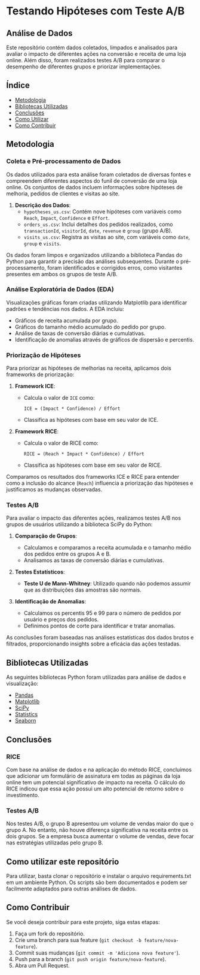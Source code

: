 # Testando Hipóteses com Teste A/B

## Análise de Dados

Este repositório contém dados coletados, limpados e analisados para avaliar o impacto de diferentes ações na conversão e receita de uma loja online. Além disso, foram realizados testes A/B para comparar o desempenho de diferentes grupos e priorizar implementações.

## Índice

- [Metodologia](#metodologia)
- [Bibliotecas Utilizadas](#bibliotecas-utilizadas)
- [Conclusões](#conclusões)
- [Como Utilizar](#como-utilizar-este-repositório)
- [Como Contribuir](#como-contribuir)

## Metodologia

### Coleta e Pré-processamento de Dados

Os dados utilizados para esta análise foram coletados de diversas fontes e compreendem diferentes aspectos do funil de conversão de uma loja online. Os conjuntos de dados incluem informações sobre hipóteses de melhoria, pedidos de clientes e visitas ao site.

1. **Descrição dos Dados**:
    - `hypotheses_us.csv`: Contém nove hipóteses com variáveis como `Reach`, `Impact`, `Confidence` e `Effort`.
    - `orders_us.csv`: Inclui detalhes dos pedidos realizados, como `transactionId`, `visitorId`, `date`, `revenue` e `group` (grupo A/B).
    - `visits_us.csv`: Registra as visitas ao site, com variáveis como `date`, `group` e `visits`.

Os dados foram limpos e organizados utilizando a biblioteca Pandas do Python para garantir a precisão das análises subsequentes. Durante o pré-processamento, foram identificados e corrigidos erros, como visitantes presentes em ambos os grupos de teste A/B.

### Análise Exploratória de Dados (EDA)

Visualizações gráficas foram criadas utilizando Matplotlib para identificar padrões e tendências nos dados. A EDA incluiu:
- Gráficos de receita acumulada por grupo.
- Gráficos do tamanho médio acumulado do pedido por grupo.
- Análise de taxas de conversão diárias e cumulativas.
- Identificação de anomalias através de gráficos de dispersão e percentis.

### Priorização de Hipóteses

Para priorizar as hipóteses de melhorias na receita, aplicamos dois frameworks de priorização:

1. **Framework ICE**:
    - Calcula o valor de `ICE` como:
      ```
      ICE = (Impact * Confidence) / Effort
    - Classifica as hipóteses com base em seu valor de ICE.

2. **Framework RICE**:
    - Calcula o valor de RICE como:
      ```
      RICE = (Reach * Impact * Confidence) / Effort
      ```
    - Classifica as hipóteses com base em seu valor de RICE.

Comparamos os resultados dos frameworks ICE e RICE para entender como a inclusão do alcance (`Reach`) influencia a priorização das hipóteses e justificamos as mudanças observadas.

### Testes A/B

Para avaliar o impacto das diferentes ações, realizamos testes A/B nos grupos de usuários utilizando a biblioteca SciPy do Python:

1. **Comparação de Grupos**:
    - Calculamos e comparamos a receita acumulada e o tamanho médio dos pedidos entre os grupos A e B.
    - Analisamos as taxas de conversão diárias e cumulativas.

2. **Testes Estatísticos**:
    - **Teste U de Mann-Whitney**: Utilizado quando não podemos assumir que as distribuições das amostras são normais.

3. **Identificação de Anomalias**:
    - Calculamos os percentis 95 e 99 para o número de pedidos por usuário e preços dos pedidos.
    - Definimos pontos de corte para identificar e tratar anomalias.

As conclusões foram baseadas nas análises estatísticas dos dados brutos e filtrados, proporcionando insights sobre a eficácia das ações testadas.

## Bibliotecas Utilizadas

As seguintes bibliotecas Python foram utilizadas para análise de dados e visualização:

- [Pandas](https://pandas.pydata.org/)
- [Matplotlib](https://matplotlib.org/)
- [SciPy](https://scipy.org/)
- [Statistics](https://docs.python.org/3/library/statistics.html)
- [Seaborn](https://seaborn.pydata.org/)

## Conclusões

### RICE

Com base na análise de dados e na aplicação do método RICE, concluímos que adicionar um formulário de assinatura em todas as páginas da loja online tem um potencial significativo de impacto na receita. O cálculo do RICE indicou que essa ação possui um alto potencial de retorno sobre o investimento.

### Testes A/B

Nos testes A/B, o grupo B apresentou um volume de vendas maior do que o grupo A. No entanto, não houve diferença significativa na receita entre os dois grupos. Se a empresa busca aumentar o volume de vendas, deve focar nas estratégias utilizadas pelo grupo B.

## Como utilizar este repositório

Para utilizar, basta clonar o repositório e instalar o arquivo requirements.txt em um ambiente Python. Os scripts são bem documentados e podem ser facilmente adaptados para outras análises de dados.

## Como Contribuir

Se você deseja contribuir para este projeto, siga estas etapas:

1. Faça um fork do repositório.
2. Crie uma branch para sua feature (`git checkout -b feature/nova-feature`).
3. Commit suas mudanças (`git commit -m 'Adiciona nova feature'`).
4. Push para a branch (`git push origin feature/nova-feature`).
5. Abra um Pull Request.
